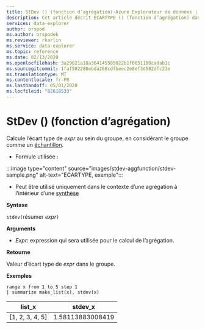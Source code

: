 ```yaml
---
title: StDev () (fonction d’agrégation)-Azure Explorateur de données | Microsoft Docs
description: Cet article décrit ECARTYPE () (fonction d’agrégation) dans Azure Explorateur de données.
services: data-explorer
author: orspod
ms.author: orspodek
ms.reviewer: rkarlin
ms.service: data-explorer
ms.topic: reference
ms.date: 02/13/2020
ms.openlocfilehash: 3a29621a18a364145585022b1f0651100cadab1c
ms.sourcegitcommit: 1faf502280ebda268cdfbeec2e8ef3d582dfc23e
ms.translationtype: MT
ms.contentlocale: fr-FR
ms.lasthandoff: 05/01/2020
ms.locfileid: "82618533"
---
```

# <a name="stdev-aggregation-function"></a>StDev () (fonction d’agrégation)

Calcule l’écart type de *expr* au sein du groupe, en considérant le groupe comme un [échantillon](https://en.wikipedia.org/wiki/Sample_%28statistics%29). 

* Formule utilisée :

:::image type="content" source="images/stdev-aggfunction/stdev-sample.png" alt-text="ECARTYPE, exemple":::

* Peut être utilisé uniquement dans le contexte d’une agrégation à l’intérieur d’une [synthèse](summarizeoperator.md)

**Syntaxe**

`stdev(`résumer *expr*`)`

**Arguments**

* *Expr*: expression qui sera utilisée pour le calcul de l’agrégation. 

**Retourne**

Valeur d’écart type de *expr* dans le groupe.
 
**Exemples**

```kusto
range x from 1 to 5 step 1
| summarize make_list(x), stdev(x)

```

|list_x|stdev_x|
|---|---|
|[1, 2, 3, 4, 5]|1.58113883008419|